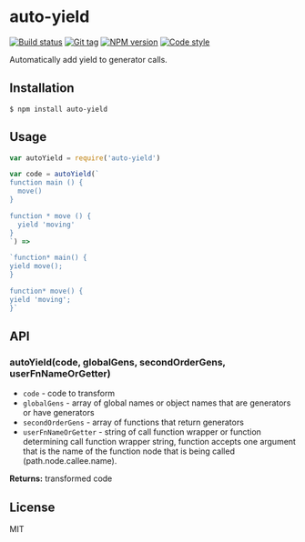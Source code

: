 
# auto-yield

[![Build status][travis-image]][travis-url]
[![Git tag][git-image]][git-url]
[![NPM version][npm-image]][npm-url]
[![Code style][standard-image]][standard-url]

Automatically add yield to generator calls.

## Installation

    $ npm install auto-yield

## Usage

```js
var autoYield = require('auto-yield')

var code = autoYield(`
function main () {
  move()
}

function * move () {
  yield 'moving'
}
`) =>

`function* main() {
yield move();
}

function* move() {
yield 'moving';
}`

```

## API

### autoYield(code, globalGens, secondOrderGens, userFnNameOrGetter)

- `code` - code to transform
- `globalGens` - array of global names or object names that are generators or have generators
- `secondOrderGens` - array of functions that return generators
- `userFnNameOrGetter` - string of call function wrapper or function determining call function wrapper string, function accepts one argument that is the name of the function node that is being called (path.node.callee.name).

**Returns:** transformed code

## License

MIT

[travis-image]: https://img.shields.io/travis/joshrtay/auto-yield.svg?style=flat-square
[travis-url]: https://travis-ci.org/joshrtay/auto-yield
[git-image]: https://img.shields.io/github/tag/joshrtay/auto-yield.svg
[git-url]: https://github.com/joshrtay/auto-yield
[standard-image]: https://img.shields.io/badge/code%20style-standard-brightgreen.svg?style=flat
[standard-url]: https://github.com/feross/standard
[npm-image]: https://img.shields.io/npm/v/auto-yield.svg?style=flat-square
[npm-url]: https://npmjs.org/package/auto-yield
